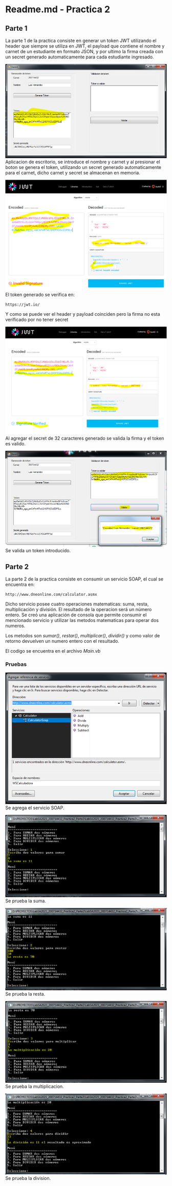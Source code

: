 # Readme.md - Practica 2

## Parte 1
La parte 1 de la practica consiste en generar un token JWT utilizando el header que siempre se utiliza en JWT, el payload que contiene el nombre y carnet de un estudiante en formato JSON, y por ultimo la firma creada con un secret generado automaticamente para cada estudiante ingresado.

![Se agrega el servicio SOAP.](https://github.com/kalabajouie/LabSA2021_200714432/blob/Practica2/Parte1/p2_11.PNG "Aplicacion de escritorio, se introduce el nombre y carnet y al presionar el boton se genera el token, utilizando un secret generado automaticamente para el carnet, dicho carnet y secret se almacenan en memoria.")
Aplicacion de escritorio, se introduce el nombre y carnet y al presionar el boton se genera el token, utilizando un secret generado automaticamente para el carnet, dicho carnet y secret se almacenan en memoria.


![Se agrega el servicio SOAP.](https://github.com/kalabajouie/LabSA2021_200714432/blob/Practica2/Parte1/p2_12.PNG "Se agrega el servicio SOAP.")
El token generado se verifica en:
```
https://jwt.io/
```
Y como se puede ver el header y payload coinciden pero la firma no esta verificado por no tener secret


![Se agrega el servicio SOAP.](https://github.com/kalabajouie/LabSA2021_200714432/blob/Practica2/Parte1/p2_13.PNG "Al agregar el secret de 32 caracteres generado se valida la firma y el token es valido..")
Al agregar el secret de 32 caracteres generado se valida la firma y el token es valido.


![Se valida un token introducido.](https://github.com/kalabajouie/LabSA2021_200714432/blob/Practica2/Parte1/p2_14.PNG "Se valida un token introducido")
Se valida un token introducido.


## Parte 2
La parte 2 de la practica consiste en consumir un servicio SOAP, el cual se encuentra en:

```
http://www.dneonline.com/calculator.asmx
```
Dicho servicio posee cuatro operaciones matematicas: suma, resta, multiplicación y división. El resultado de la operacion será un número entero. Se creó una aplicación de consola que permite consumir el mencionado servicio y utilizar las metodos matematicas para operar dos numeros.

Los metodos son _sumar()_, _restar()_, _multiplicar()_, _dividir()_ y como valor de retorno devuelven un numero entero con el resultado.

El codigo se encuentra en el archivo _Main.vb_

### Pruebas

![Se agrega el servicio SOAP.](https://github.com/kalabajouie/LabSA2021_200714432/blob/Practica2/Parte2/p2_1.PNG "Se agrega el servicio SOAP.")
Se agrega el servicio SOAP.

![Se prueba la suma.](https://github.com/kalabajouie/LabSA2021_200714432/blob/Practica2/Parte2/p2_2.PNG "Se prueba la suma.")
Se prueba la suma.

![Se prueba la resta.](https://github.com/kalabajouie/LabSA2021_200714432/blob/Practica2/Parte2/p2_3.PNG "Se prueba la resta.")
Se prueba la resta.

![Se prueba la multiplicacion.](https://github.com/kalabajouie/LabSA2021_200714432/blob/Practica2/Parte2/p2_4.PNG "Se prueba la multiplicacion.")
Se prueba la multiplicacion.

![Se prueba la division.](https://github.com/kalabajouie/LabSA2021_200714432/blob/Practica2/Parte2/p2_5.PNG "Se prueba la division.")
Se prueba la division.
